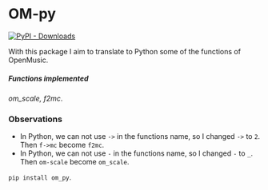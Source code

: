 # OM-py 
[![PyPI - Downloads](https://img.shields.io/pypi/dm/om-py)](https://pypistats.org/packages/om-py)

With this package I aim to translate to Python some of the functions of OpenMusic.

##### Functions implemented

_om_scale, f2mc_. 

### Observations

* In Python, we can not use `->` in the functions name, so I changed `->` to `2`. Then `f->mc` become `f2mc`. 
* In Python, we can not use `-` in the functions name, so I changed `-` to `_`. Then `om-scale` become `om_scale`.

`pip install om_py`.




